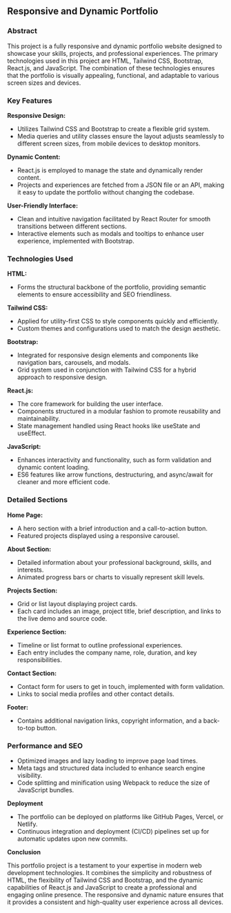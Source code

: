 ## Responsive and Dynamic Portfolio

### Abstract

This project is a fully responsive and dynamic portfolio website designed to showcase your skills, projects, and professional experiences. The primary technologies used in this project are HTML, Tailwind CSS, Bootstrap, React.js, and JavaScript. The combination of these technologies ensures that the portfolio is visually appealing, functional, and adaptable to various screen sizes and devices.

### Key Features

**Responsive Design:**

- Utilizes Tailwind CSS and Bootstrap to create a flexible grid system. <br>
- Media queries and utility classes ensure the layout adjusts seamlessly to different screen sizes, from mobile devices to desktop monitors.

**Dynamic Content:**

- React.js is employed to manage the state and dynamically render content. <br>
- Projects and experiences are fetched from a JSON file or an API, making it easy to update the portfolio without changing the codebase.

**User-Friendly Interface:**

- Clean and intuitive navigation facilitated by React Router for smooth transitions between different sections. <br>
- Interactive elements such as modals and tooltips to enhance user experience, implemented with Bootstrap.

### Technologies Used

**HTML:**

- Forms the structural backbone of the portfolio, providing semantic elements to ensure accessibility and SEO friendliness.

**Tailwind CSS:**

- Applied for utility-first CSS to style components quickly and efficiently. <br>
- Custom themes and configurations used to match the design aesthetic.

**Bootstrap:**

- Integrated for responsive design elements and components like navigation bars, carousels, and modals. <br>
- Grid system used in conjunction with Tailwind CSS for a hybrid approach to responsive design.

**React.js:**

- The core framework for building the user interface. <br>
- Components structured in a modular fashion to promote reusability and maintainability. <br>
- State management handled using React hooks like useState and useEffect.

**JavaScript:**

- Enhances interactivity and functionality, such as form validation and dynamic content loading. <br>
- ES6 features like arrow functions, destructuring, and async/await for cleaner and more efficient code.

### Detailed Sections

**Home Page:**

- A hero section with a brief introduction and a call-to-action button. <br>
- Featured projects displayed using a responsive carousel.

**About Section:**

- Detailed information about your professional background, skills, and interests. <br>
- Animated progress bars or charts to visually represent skill levels.

**Projects Section:**

- Grid or list layout displaying project cards. <br>
- Each card includes an image, project title, brief description, and links to the live demo and source code.

**Experience Section:**

- Timeline or list format to outline professional experiences. <br>
- Each entry includes the company name, role, duration, and key responsibilities.

**Contact Section:**

- Contact form for users to get in touch, implemented with form validation. <br>
- Links to social media profiles and other contact details.

**Footer:**

- Contains additional navigation links, copyright information, and a back-to-top button.

### Performance and SEO

- Optimized images and lazy loading to improve page load times. <br>
- Meta tags and structured data included to enhance search engine visibility. <br>
- Code splitting and minification using Webpack to reduce the size of JavaScript bundles.

**Deployment**

- The portfolio can be deployed on platforms like GitHub Pages, Vercel, or Netlify. <br>
- Continuous integration and deployment (CI/CD) pipelines set up for automatic updates upon new commits.

**Conclusion**

This portfolio project is a testament to your expertise in modern web development technologies. It combines the simplicity and robustness of HTML, the flexibility of Tailwind CSS and Bootstrap, and the dynamic capabilities of React.js and JavaScript to create a professional and engaging online presence. The responsive and dynamic nature ensures that it provides a consistent and high-quality user experience across all devices.
